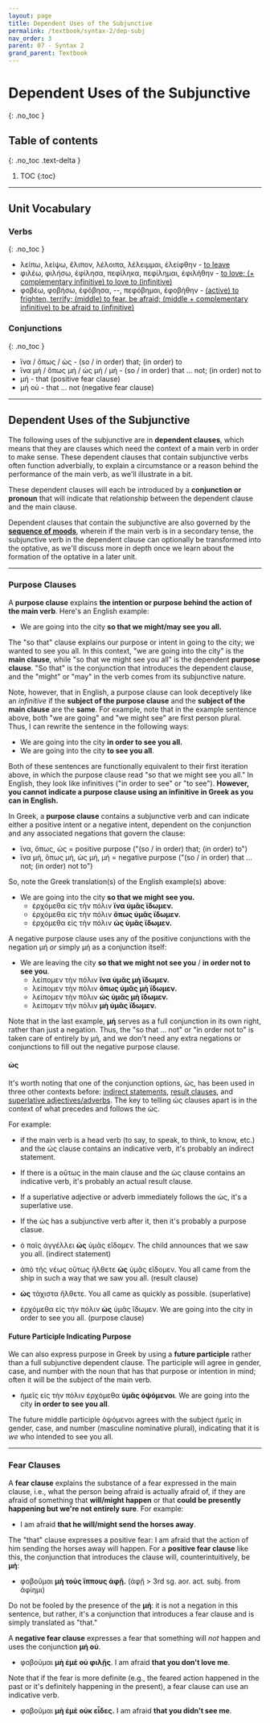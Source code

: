 ```yaml
---
layout: page
title: Dependent Uses of the Subjunctive
permalink: /textbook/syntax-2/dep-subj
nav_order: 3
parent: 07 - Syntax 2
grand_parent: Textbook
---
```


# Dependent Uses of the Subjunctive
{: .no_toc }

## Table of contents
{: .no_toc .text-delta }

1. TOC
{:toc}

***

## Unit Vocabulary

### Verbs
{: .no_toc }

* λείπω, λείψω, ἔλιπον, λέλοιπα, λέλειμμαι, ἐλείφθην - [to leave](https://logeion.uchicago.edu/λείπω)
* φιλέω, φιλήσω, ἐφίλησα, πεφίληκα, πεφίλημαι, ἐφιλήθην - [to love; (+ complementary infinitive) to love to (infinitive)](https://logeion.uchicago.edu/φιλέω)
* φοβέω, φοβήσω, ἐφόβησα, --, πεφόβημαι, ἐφοβήθην - [(active) to frighten, terrify; (middle) to fear, be afraid; (middle + complementary infinitive) to be afraid to (infinitive)](https://logeion.uchicago.edu/φοβέω)

### Conjunctions
{: .no_toc }

* ἵνα / ὅπως / ὡς - (so / in order) that; (in order) to
* ἵνα μή / ὅπως μή / ὡς μή / μή - (so / in order) that ... not; (in order) not to
* μή - that (positive fear clause)
* μή οὐ - that ... not (negative fear clause)

***

## Dependent Uses of the Subjunctive

The following uses of the subjunctive are in **dependent clauses**, which means that they are clauses which need the context of a main verb in order to make sense. These dependent clauses that contain subjunctive verbs often function adverbially, to explain a circumstance or a reason behind the performance of the main verb, as we'll illustrate in a bit.

These dependent clauses will each be introduced by a **conjunction or pronoun** that will indicate that relationship between the dependent clause and the main clause.

Dependent clauses that contain the subjunctive are also governed by the [**sequence of moods**](subj-opt-overview#sequence-of-moods), wherein if the main verb is in a secondary tense, the subjunctive verb in the dependent clause can optionally be transformed into the optative, as we'll discuss more in depth once we learn about the formation of the optative in a later unit.

***

### Purpose Clauses

A **purpose clause** explains **the intention or purpose behind the action of the main verb**. Here's an English example:

* We are going into the city **so that we might/may see you all.**

The "so that" clause explains our purpose or intent in going to the city; we wanted to see you all. In this context, "we are going into the city" is the **main clause**, while "so that we might see you all" is the dependent **purpose clause**. "So that" is the conjunction that introduces the dependent clause, and the "might" or "may" in the verb comes from its subjunctive nature.

Note, however, that in English, a purpose clause can look deceptively like an *infinitive* if the **subject of the purpose clause** and the **subject of the main clause** are the **same**. For example, note that in the example sentence above, both "we are going" and "we might see" are first person plural. Thus, I can rewrite the sentence in the following ways:

* We are going into the city **in order to see you all.**
* We are going into the city **to see you all**.

Both of these sentences are functionally equivalent to their first iteration above, in which the purpose clause read "so that we might see you all." In English, they look like infinitives ("in order to see" or "to see"). **However, you cannot indicate a purpose clause using an infinitive in Greek as you can in English.**

In Greek, a **purpose clause** contains a subjunctive verb and can indicate either a positive intent or a negative intent, dependent on the conjunction and any associated negations that govern the clause:

* ἵνα, ὅπως, ὡς = positive purpose ("(so / in order) that; (in order) to")
* ἵνα μή, ὅπως μή, ὡς μή, μή = negative purpose ("(so / in order) that ... not; (in order) not to")

So, note the Greek translation(s) of the English example(s) above:

* We are going into the city **so that we might see you.**
    * ἐρχόμεθα εἰς τὴν πόλιν **ἵνα ὑμᾶς ἴδωμεν.**
    * ἐρχόμεθα εἰς τὴν πόλιν **ὅπως ὑμᾶς ἴδωμεν.**
    * ἐρχόμεθα εἰς τὴν πόλιν **ὡς ὑμᾶς ἴδωμεν.**

A negative purpose clause uses any of the positive conjunctions with the negation μή *or* simply μή as a conjunction itself:

* We are leaving the city **so that we might not see you** / **in order not to see you**.
    * λείπομεν τὴν πόλιν **ἵνα ὑμᾶς μὴ ἴδωμεν.**
    * λείπομεν τὴν πόλιν **ὅπως ὑμᾶς μὴ ἴδωμεν.**
    * λείπομεν τὴν πόλιν **ὡς ὑμᾶς μὴ ἴδωμεν.**
    * λείπομεν τὴν πόλιν **μὴ ὑμᾶς ἴδωμεν.**

Note that in the last example, **μή** serves as a full conjunction in its own right, rather than just a negation. Thus, the "so that ... not" or "in order not to" is taken care of entirely by μή, and we don't need any extra negations or conjunctions to fill out the negative purpose clause.

#### ὡς

It's worth noting that one of the conjunction options, ὡς, has been used in three other contexts before: [indirect statements](subordination/indirect-statement#ὅτι--ὡς), [result clauses](result-clauses), and [superlative adjectives/adverbs](../substantives-2/comp-and-superl#superlative-with-ὡς--ὅτι). The key to telling ὡς clauses apart is in the context of what precedes and follows the ὡς.

For example:
* if the main verb is a head verb (to say, to speak, to think, to know, etc.) and the ὡς clause contains an indicative verb, it's probably an indirect statement.
* If there is a οὕτως in the main clause and the ὡς clause contains an indicative verb, it's probably an actual result clause.
* If a superlative adjective or adverb immediately follows the ὡς, it's a superlative use.
* If the ὡς has a subjunctive verb after it, then it's probably a purpose clasue.

* ὁ παῖς ἀγγέλλει **ὡς** ὑμᾶς εἴδομεν. The child announces that we saw you all. (indirect statement)
* ἀπὸ τῆς νέως οὕτως ἤλθετε **ὡς** ὑμᾶς εἴδομεν. You all came from the ship in such a way that we saw you all. (result clause)
* **ὡς** τάχιστα ἤλθετε. You all came as quickly as possible. (superlative)
* ἐρχόμεθα εἰς τὴν πόλιν **ὡς** ὑμᾶς ἴδωμεν. We are going into the city in order to see you all. (purpose clause)

#### Future Participle Indicating Purpose

We can also express purpose in Greek by using a **future participle** rather than a full subjunctive dependent clause. The participle will agree in gender, case, and number with the noun that has that purpose or intention in mind; often it will be the subject of the main verb.

* ἡμεῖς εἰς τὴν πόλιν ἐρχόμεθα **ὑμᾶς ὀψόμενοι**. We are going into the city **in order to see you all**.

The future middle participle ὀψόμενοι agrees with the subject ἡμεῖς in gender, case, and number (masculine nominative plural), indicating that it is *we* who intended to see you all.

***

### Fear Clauses

A **fear clause** explains the substance of a fear expressed in the main clause, i.e., what the person being afraid is actually afraid of, if they are afraid of something that **will/might happen** or that **could be presently happening but we're not entirely sure**. For example:

* I am afraid **that he will/might send the horses away**.

The "that" clause expresses a positive fear: I am afraid that the action of him sending the horses away will happen. For a **positive fear clause** like this, the conjunction that introduces the clause will, counterintuitively, be **μή**:

* φοβοῦμαι **μὴ τοὺς ἵππους ἀφῇ.** (ἀφῇ > 3rd sg. aor. act. subj. from ἀφίημι)

Do not be fooled by the presence of the **μή**: it is not a negation in this sentence, but rather, it's a conjunction that introduces a fear clause and is simply translated as "that."

A **negative fear clause** expresses a fear that something will *not* happen and uses the conjunction **μή οὐ**.

* φοβοῦμαι **μὴ ἐμὲ οὐ φιλῇς**. I am afraid **that you don't love me**.

Note that if the fear is more definite (e.g., the feared action happened in the past or it's definitely happening in the present), a fear clause can use an indicative verb.

* φοβοῦμαι **μὴ ἐμὲ οὐκ εἶδες.** I am afraid **that you didn't see me**.
